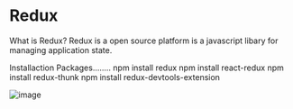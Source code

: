 #  Redux
What is Redux?
Redux is a open source platform is a javascript libary for managing application state.

Installaction Packages........
npm install redux
npm install react-redux
npm install redux-thunk
npm install redux-devtools-extension

![image](https://user-images.githubusercontent.com/104244494/209900378-35734da1-b8a4-4a23-b243-dbbf495f181b.png)

